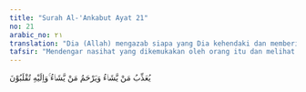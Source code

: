 ```yaml
---
title: "Surah Al-'Ankabut Ayat 21"
no: 21
arabic_no: ٢١
translation: "Dia (Allah) mengazab siapa yang Dia kehendaki dan memberi rahmat kepada siapa yang Dia kehendaki, dan hanya kepada-Nya kamu akan dikembalikan."
tafsir: "Mendengar nasihat yang dikemukakan oleh orang itu dan melihat sikapnya yang menampakkan kejujuran dan keikhlasan, dengan segera Musa berangkat dalam keadaan selalu waspada, karena di belakangnya beberapa orang tentara Fir'aun telah siap-siap untuk mengepung dan menangkapnya. Alangkah beratnya tekanan yang diderita Musa. Walaupun demikian, ia tetap berusaha menyelamatkan dirinya dan berdoa kepada Allah, \"Hai Tuhanku Yang Mahakuasa, Yang Maha Pengasih lagi Maha Penyayang, bebaskanlah aku dari cengkeraman kaum Fir'aun yang aniaya. Allah mengabulkan doanya dan menunjukkannya jalan menuju Madyan.\n\nMenurut riwayat, Fir'aun memerintahkan kepada tentaranya supaya mengejar Musa sampai ke jalan-jalan kecil dan melarang mereka melalui jalan raya karena ia yakin bahwa Musa tidak mungkin akan menempuh jalan itu."
---
```

يُعَذِّبُ مَنْ يَّشَاۤءُ وَيَرْحَمُ مَنْ يَّشَاۤءُ ۚوَاِلَيْهِ تُقْلَبُوْنَ 